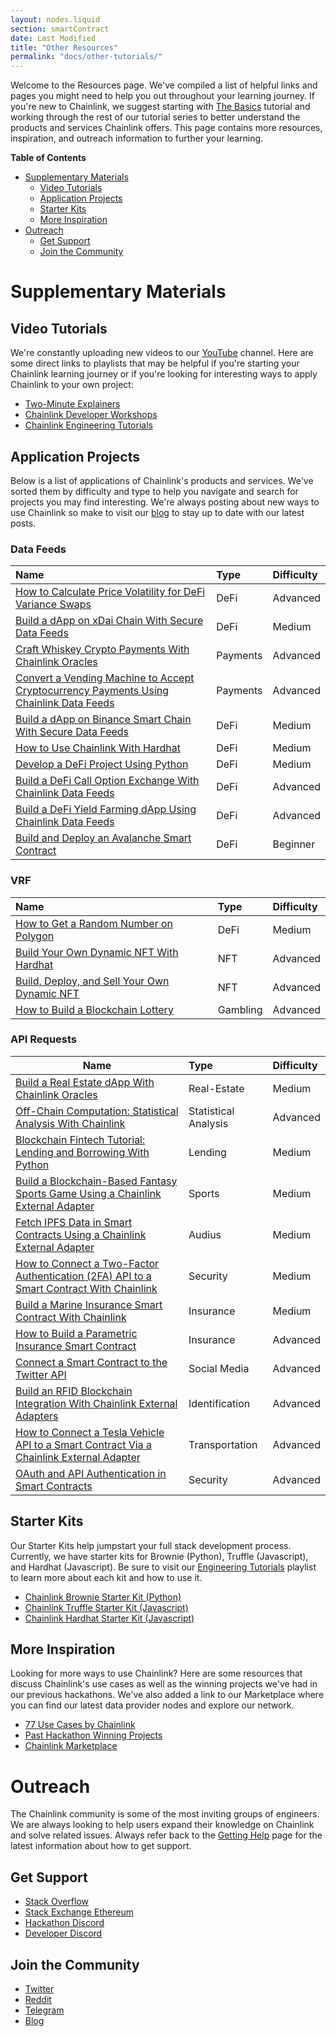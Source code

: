 ```yaml
---
layout: nodes.liquid
section: smartContract
date: Last Modified
title: "Other Resources"
permalink: "docs/other-tutorials/"
---
```


Welcome to the Resources page. We've compiled a list of helpful links and pages you might need to help you out throughout your learning journey. If you're new to Chainlink, we suggest starting with [The Basics](../beginners-tutorial/) tutorial and working through the rest of our tutorial series to better understand the products and services Chainlink offers. This page contains more resources, inspiration, and outreach information to further your learning.

**Table of Contents**

+ [Supplementary Materials](#supplementary-materials)
  + [Video Tutorials](#video-tutorials)
  + [Application Projects](#application-projects)
  + [Starter Kits](#starter-kits)
  + [More Inspiration](#more-inspiration)
+ [Outreach](#outreach)
  + [Get Support](#get-support)
  + [Join the Community](#join-the-community)


# Supplementary Materials

## Video Tutorials

We're constantly uploading new videos to our [YouTube](https://www.youtube.com/c/chainlink) channel. Here are some direct links to playlists that may be helpful if you're starting your Chainlink learning journey or if you're looking for interesting ways to apply Chainlink to your own project:

- [Two-Minute Explainers](https://www.youtube.com/playlist?list=PLVP9aGDn-X0Q3qBME3T9sBMw66xPsglMA)
- [Chainlink Developer Workshops](https://www.youtube.com/playlist?list=PLVP9aGDn-X0SPHromvpiGvoNDpH7YErmf)
- [Chainlink Engineering Tutorials](https://www.youtube.com/playlist?list=PLVP9aGDn-X0QwJVbQvuKr-zrh2_DV5M6J)

## Application Projects
Below is a list of applications of Chainlink's products and services. We've sorted them by difficulty and type to help you navigate and search for projects you may find interesting. We're always posting about new ways to use Chainlink so make to visit our [blog](https://blog.chain.link/) to stay up to date with our latest posts.

### Data Feeds
| Name                                                                                                                                               | Type     | Difficulty |
|:-------------------------------------------------------------------------------------------------------------------------------------------------- |:-------- |:---------- |
| [How to Calculate Price Volatility for DeFi Variance Swaps](https://blog.chain.link/how-to-calculate-price-volatility-for-defi-variance-swaps/)    | DeFi     | Advanced   |
| [Build a dApp on xDai Chain With Secure Data Feeds](https://blog.chain.link/build-a-dapp-on-xdai-chain-with-secure-data-feeds/)                    | DeFi     | Medium     |
| [Craft Whiskey Crypto Payments With Chainlink Oracles](https://blog.chain.link/craft-whiskey-crypto-payments-with-chainlink-oracles/)              | Payments | Advanced   |
| [Convert a Vending Machine to Accept Cryptocurrency Payments Using Chainlink Data Feeds](https://blog.chain.link/cryptocurrency-vending-machine/) | Payments | Advanced   |
| [Build a dApp on Binance Smart Chain With Secure Data Feeds](https://blog.chain.link/build-a-dapp-on-binance-smart-chain-with-secure-data-feeds/)  | DeFi     | Medium     |
| [How to Use Chainlink With Hardhat](https://blog.chain.link/using-chainlink-with-hardhat/)                                                         | DeFi     | Medium     |
| [Develop a DeFi Project Using Python](https://blog.chain.link/develop-python-defi-project/)                                                        | DeFi     | Medium     |
| [Build a DeFi Call Option Exchange With Chainlink Data Feeds](https://blog.chain.link/defi-call-option-exchange-in-solidity/)                     | DeFi     | Advanced   |
| [Build a DeFi Yield Farming dApp Using Chainlink Data Feeds](https://blog.chain.link/build-defi-yield-farming-application-with-chainlink/)        | DeFi     | Advanced   |
| [Build and Deploy an Avalanche Smart Contract](https://blog.chain.link/how-to-build-and-deploy-an-avalanche-smart-contract/)                      | DeFi     | Beginner   |


### VRF
| Name                                                                                                    | Type     | Difficulty |
|:------------------------------------------------------------------------------------------------------- |:-------- |:---------- |
| [How to Get a Random Number on Polygon](https://blog.chain.link/how-to-get-a-random-number-on-polygon/) | DeFi     | Medium     |
| [Build Your Own Dynamic NFT With Hardhat](https://blog.chain.link/dynamic-nft-hardhat/)                 | NFT      | Advanced   |
| [Build, Deploy, and Sell Your Own Dynamic NFT](https://blog.chain.link/build-deploy-and-sell-your-own-dynamic-nft/)                | NFT | Advanced |
| [How to Build a Blockchain Lottery](https://blog.chain.link/how-to-build-a-blockchain-lottery-2/)       | Gambling | Advanced   |

### API Requests

| Name                                                                                                                                                           | Type                 | Difficulty |
| -------------------------------------------------------------------------------------------------------------------------------------------------------------- |:-------------------- |:---------- |
| [Build a Real Estate dApp With Chainlink Oracles](https://blog.chain.link/build-a-real-estate-dapp-with-chainlink-oracles/)                                    | Real-Estate          | Medium     |
| [Off-Chain Computation: Statistical Analysis With Chainlink](https://blog.chain.link/off-chain-computation-statistical-analysis-with-chainlink/)               | Statistical Analysis | Advanced   |
| [Blockchain Fintech Tutorial: Lending and Borrowing With Python](https://blog.chain.link/blockchain-fintech-defi-tutorial-lending-borrowing-python/)           | Lending              | Medium     |
| [Build a Blockchain-Based Fantasy Sports Game Using a Chainlink External Adapter](https://blog.chain.link/blockchain-based-fantasy-sports-game)                | Sports               | Medium     |
| [Fetch IPFS Data in Smart Contracts Using a Chainlink External Adapter](https://blog.chain.link/fetch-ipfs-api-data-token-distribution/)                       | Audius               | Medium     |
| [How to Connect a Two-Factor Authentication (2FA) API to a Smart Contract With Chainlink](https://blog.chain.link/2fa-authentication-smart-contracts/)         | Security             | Medium     |
| [Build a Marine Insurance Smart Contract With Chainlink](https://blog.chain.link/build-a-marine-insurance-smart-contract-with-chainlink/)                      | Insurance            | Medium     |
| [How to Build a Parametric Insurance Smart Contract](https://blog.chain.link/parametric-insurance-smart-contract/)                                             | Insurance            | Advanced   |
| [Connect a Smart Contract to the Twitter API](https://blog.chain.link/connect-smart-contract-to-twitter-api/)                                                  | Social Media         | Advanced   |
| [Build an RFID Blockchain Integration With Chainlink External Adapters](https://blog.chain.link/rfid-blockchain-integration-with-chainlink-external-adapters/) | Identification       | Advanced   |
| [How to Connect a Tesla Vehicle API to a Smart Contract Via a Chainlink External Adapter](https://blog.chain.link/create-tesla-smart-contract-rental/)         | Transportation       | Advanced   |
| [OAuth and API Authentication in Smart Contracts](https://blog.chain.link/oauth-and-api-authentication-in-smart-contracts-2/)                                                                                                                                                               |  Security                    |  Advanced          |

## Starter Kits

Our Starter Kits help jumpstart your full stack development process. Currently, we have starter kits for Brownie (Python), Truffle (Javascript), and Hardhat (Javascript). Be sure to visit our [Engineering Tutorials](https://www.youtube.com/playlist?list=PLVP9aGDn-X0QwJVbQvuKr-zrh2_DV5M6J) playlist to learn more about each kit and how to use it. 

- [Chainlink Brownie Starter Kit (Python)](https://github.com/smartcontractkit/chainlink-mix)
- [Chainlink Truffle Starter Kit (Javascript)](https://github.com/smartcontractkit/truffle-starter-kit)
- [Chainlink Hardhat Starter Kit (Javascript)](https://github.com/smartcontractkit/hardhat-starter-kit)

## More Inspiration

Looking for more ways to use Chainlink? Here are some resources that discuss Chainlink's use cases as well as the winning projects we've had in our previous hackathons. We've also added a link to our Marketplace where you can find our latest data provider nodes and explore our network. 

- [77 Use Cases by Chainlink](https://blog.chain.link/44-ways-to-enhance-your-smart-contract-with-chainlink/)
- [Past Hackathon Winning Projects](/docs/example-projects)
- [Chainlink Marketplace](https://market.link/)

# Outreach

The Chainlink community is some of the most inviting groups of engineers. We are always looking to help users expand their knowledge on Chainlink and solve related issues. Always refer back to the [Getting Help](/docs/getting-help) page for the latest information about how to get support.

## Get Support
- [Stack Overflow](https://stackoverflow.com/questions/tagged/chainlink)
- [Stack Exchange Ethereum](https://ethereum.stackexchange.com/questions/tagged/chainlink)
- [Hackathon Discord](https://discord.gg/h3AvTHj)
- [Developer Discord](https://discord.gg/2YHSAey)

## Join the Community
- [Twitter](https://mobile.twitter.com/chainlink)
- [Reddit](https://www.reddit.com/r/Chainlink/)
- [Telegram](https://t.me/chainlinkofficial)
- [Blog](https://blog.chain.link)